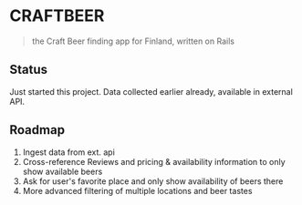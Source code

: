 # CRAFTBEER

> the Craft Beer finding app for Finland, written on Rails

## Status
Just started this project.
Data collected earlier already, available in external API.

## Roadmap

1. Ingest data from ext. api
2. Cross-reference Reviews and pricing & availability information to only show available beers
3. Ask for user's favorite place and only show availability of beers there
4. More advanced filtering of multiple locations and beer tastes
